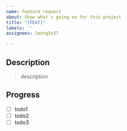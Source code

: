 ```yaml
---
name: Feature request
about: Show what's going on for this project
title: "[FEAT]"
labels: ''
assignees: JeongIn37

---
```


## Description

> description


## Progress

- [ ] todo1
- [ ] todo2
- [ ] todo3
